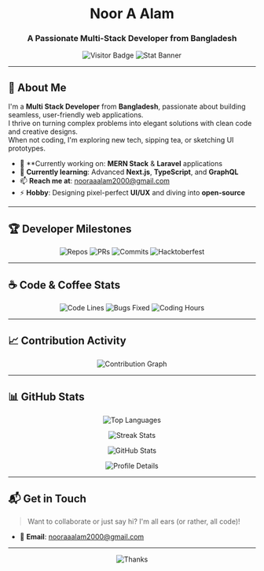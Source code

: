 <!-- Profile Header -->
<div align="center">
  
# Noor A Alam
### A Passionate Multi-Stack Developer from Bangladesh

![Visitor Badge](https://komarev.com/ghpvc/?username=nooraalam1&label=Profile%20views&color=0e75b6&style=flat)
![Stat Banner](https://github-stats-alpha.vercel.app/api?username=nooraalam1&cc=000&tc=fff&ic=fff&bc=000)

</div>

---

## 🌟 About Me

I'm a **Multi Stack Developer** from **Bangladesh**, passionate about building seamless, user-friendly web applications.  
I thrive on turning complex problems into elegant solutions with clean code and creative designs.  
When not coding, I'm exploring new tech, sipping tea, or sketching UI prototypes.

- 🔭 **Currently working on:  **MERN Stack** & **Laravel** applications  
- 🌱 **Currently learning**: Advanced **Next.js**, **TypeScript**, and **GraphQL**  
- 📫 **Reach me at**: [nooraaalam2000@gmail.com](mailto:nooraaalam2000@gmail.com)  
- ⚡ **Hobby**: Designing pixel-perfect **UI/UX** and diving into **open-source**

---

## 🏆 Developer Milestones

<div align="center">

![Repos](https://img.shields.io/badge/Repositories%20Created-50%2B-brightgreen?style=flat-square)
![PRs](https://img.shields.io/badge/Pull%20Requests-200%2B-blue?style=flat-square)
![Commits](https://img.shields.io/badge/Commits%20Made-5000%2B-orange?style=flat-square)
![Hacktoberfest](https://img.shields.io/badge/Hacktoberfest%20PRs-20%2B-purple?style=flat-square)

</div>

---

## ☕ Code & Coffee Stats

<div align="center">

![Code Lines](https://img.shields.io/badge/Lines%20of%20Code%20Written-50K%2B-orange?style=flat-square)
![Bugs Fixed](https://img.shields.io/badge/Bugs%20Squashed-500%2B-red?style=flat-square)
![Coding Hours](https://img.shields.io/badge/Hours%20Coded-2000%2B-blue?style=flat-square)

</div>

---

## 📈 Contribution Activity

<div align="center">

![Contribution Graph](https://github-readme-activity-graph.vercel.app/graph?username=nooraalam1&theme=dracula&area=true&hide_border=true)

</div>

---

## 📊 GitHub Stats

<div align="center">

![Top Languages](https://github-readme-stats.vercel.app/api/top-langs?username=nooraalam1&show_icons=true&locale=en&layout=compact&theme=dracula)

![Streak Stats](https://github-readme-streak-stats.herokuapp.com/?user=nooraalam1&theme=dracula)

![GitHub Stats](https://github-readme-stats.vercel.app/api?username=nooraalam1&show_icons=true&theme=dracula&count_private=true&include_all_commits=true)

![Profile Details](https://github-profile-summary-cards.vercel.app/api/cards/profile-details?username=nooraalam1&theme=dracula)

</div>

---

## 📬 Get in Touch

> Want to collaborate or just say hi? I'm all ears (or rather, all code)!

- 📧 **Email**: [nooraaalam2000@gmail.com](mailto:nooraaalam2000@gmail.com)

---

<div align="center">

![Thanks](https://img.shields.io/badge/Thanks%20for%20visiting!-Let's%20create%20something%20epic%20together-1E90FF?style=for-the-badge)

</div>

